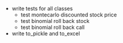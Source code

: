 * write tests for all classes
    * test montecarlo discounted stock price
    * test binomial roll back stock
    * test binomial roll back call
* write to_pickle and to_excel
